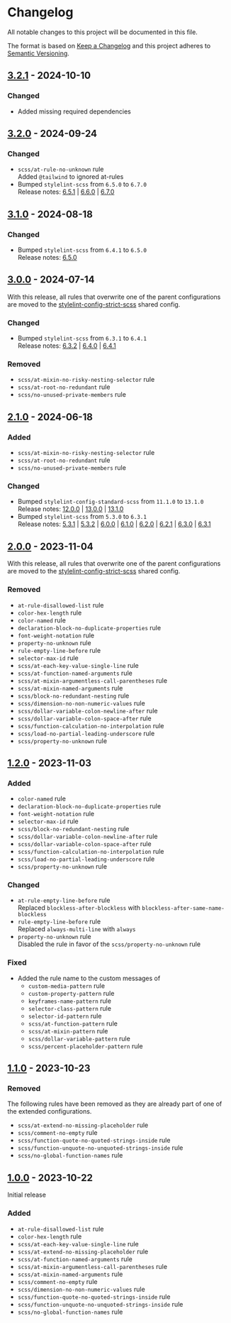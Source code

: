 # Changelog

All notable changes to this project will be documented in this file.

The format is based on [Keep a Changelog](https://keepachangelog.com/en/1.0.0) and this project adheres
to [Semantic Versioning](https://semver.org/spec/v2.0.0.html).

## [3.2.1] - 2024-10-10

### Changed

- Added missing required dependencies

## [3.2.0] - 2024-09-24

### Changed

- `scss/at-rule-no-unknown` rule  
  Added `@tailwind` to ignored at-rules
- Bumped `stylelint-scss` from `6.5.0` to `6.7.0`  
  Release notes:
  [6.5.1](https://github.com/stylelint-scss/stylelint-scss/releases/tag/v6.5.1) |
  [6.6.0](https://github.com/stylelint-scss/stylelint-scss/releases/tag/v6.6.0) |
  [6.7.0](https://github.com/stylelint-scss/stylelint-scss/releases/tag/v6.7.0)

## [3.1.0] - 2024-08-18

### Changed

- Bumped `stylelint-scss` from `6.4.1` to `6.5.0`  
  Release notes: [6.5.0](https://github.com/stylelint-scss/stylelint-scss/releases/tag/v6.5.0)

## [3.0.0] - 2024-07-14

With this release, all rules that overwrite one of the parent configurations are moved to
the [stylelint-config-strict-scss](https://github.com/jhae-de/stylelint-config-strict-scss) shared config.

### Changed

- Bumped `stylelint-scss` from `6.3.1` to `6.4.1`  
  Release notes:
  [6.3.2](https://github.com/stylelint-scss/stylelint-scss/releases/tag/v6.3.2) |
  [6.4.0](https://github.com/stylelint-scss/stylelint-scss/releases/tag/v6.4.0) |
  [6.4.1](https://github.com/stylelint-scss/stylelint-scss/releases/tag/v6.4.1)

### Removed

- `scss/at-mixin-no-risky-nesting-selector` rule
- `scss/at-root-no-redundant` rule
- `scss/no-unused-private-members` rule

## [2.1.0] - 2024-06-18

### Added

- `scss/at-mixin-no-risky-nesting-selector` rule
- `scss/at-root-no-redundant` rule
- `scss/no-unused-private-members` rule

### Changed

- Bumped `stylelint-config-standard-scss` from `11.1.0` to `13.1.0`  
  Release notes:
  [12.0.0](https://github.com/stylelint-scss/stylelint-config-standard-scss/releases/tag/v12.0.0) |
  [13.0.0](https://github.com/stylelint-scss/stylelint-config-standard-scss/releases/tag/v13.0.0) |
  [13.1.0](https://github.com/stylelint-scss/stylelint-config-standard-scss/releases/tag/v13.1.0)
- Bumped `stylelint-scss` from `5.3.0` to `6.3.1`  
  Release notes:
  [5.3.1](https://github.com/stylelint-scss/stylelint-scss/releases/tag/v5.3.1) |
  [5.3.2](https://github.com/stylelint-scss/stylelint-scss/releases/tag/v5.3.2) |
  [6.0.0](https://github.com/stylelint-scss/stylelint-scss/releases/tag/v6.0.0) |
  [6.1.0](https://github.com/stylelint-scss/stylelint-scss/releases/tag/v6.1.0) |
  [6.2.0](https://github.com/stylelint-scss/stylelint-scss/releases/tag/v6.2.0) |
  [6.2.1](https://github.com/stylelint-scss/stylelint-scss/releases/tag/v6.2.1) |
  [6.3.0](https://github.com/stylelint-scss/stylelint-scss/releases/tag/v6.3.0) |
  [6.3.1](https://github.com/stylelint-scss/stylelint-scss/releases/tag/v6.3.1)

## [2.0.0] - 2023-11-04

With this release, all rules that overwrite one of the parent configurations are moved to
the [stylelint-config-strict-scss](https://github.com/jhae-de/stylelint-config-strict-scss) shared config.

### Removed

- `at-rule-disallowed-list` rule
- `color-hex-length` rule
- `color-named` rule
- `declaration-block-no-duplicate-properties` rule
- `font-weight-notation` rule
- `property-no-unknown` rule
- `rule-empty-line-before` rule
- `selector-max-id` rule
- `scss/at-each-key-value-single-line` rule
- `scss/at-function-named-arguments` rule
- `scss/at-mixin-argumentless-call-parentheses` rule
- `scss/at-mixin-named-arguments` rule
- `scss/block-no-redundant-nesting` rule
- `scss/dimension-no-non-numeric-values` rule
- `scss/dollar-variable-colon-newline-after` rule
- `scss/dollar-variable-colon-space-after` rule
- `scss/function-calculation-no-interpolation` rule
- `scss/load-no-partial-leading-underscore` rule
- `scss/property-no-unknown` rule

## [1.2.0] - 2023-11-03

### Added

- `color-named` rule
- `declaration-block-no-duplicate-properties` rule
- `font-weight-notation` rule
- `selector-max-id` rule
- `scss/block-no-redundant-nesting` rule
- `scss/dollar-variable-colon-newline-after` rule
- `scss/dollar-variable-colon-space-after` rule
- `scss/function-calculation-no-interpolation` rule
- `scss/load-no-partial-leading-underscore` rule
- `scss/property-no-unknown` rule

### Changed

- `at-rule-empty-line-before` rule  
  Replaced `blockless-after-blockless` with `blockless-after-same-name-blockless`
- `rule-empty-line-before` rule  
  Replaced `always-multi-line` with `always`
- `property-no-unknown` rule  
  Disabled the rule in favor of the `scss/property-no-unknown` rule

### Fixed

- Added the rule name to the custom messages of
  - `custom-media-pattern` rule
  - `custom-property-pattern` rule
  - `keyframes-name-pattern` rule
  - `selector-class-pattern` rule
  - `selector-id-pattern` rule
  - `scss/at-function-pattern` rule
  - `scss/at-mixin-pattern` rule
  - `scss/dollar-variable-pattern` rule
  - `scss/percent-placeholder-pattern` rule

## [1.1.0] - 2023-10-23

### Removed

The following rules have been removed as they are already part of one of the extended configurations.

- `scss/at-extend-no-missing-placeholder` rule
- `scss/comment-no-empty` rule
- `scss/function-quote-no-quoted-strings-inside` rule
- `scss/function-unquote-no-unquoted-strings-inside` rule
- `scss/no-global-function-names` rule

## [1.0.0] - 2023-10-22

Initial release

### Added

- `at-rule-disallowed-list` rule
- `color-hex-length` rule
- `scss/at-each-key-value-single-line` rule
- `scss/at-extend-no-missing-placeholder` rule
- `scss/at-function-named-arguments` rule
- `scss/at-mixin-argumentless-call-parentheses` rule
- `scss/at-mixin-named-arguments` rule
- `scss/comment-no-empty` rule
- `scss/dimension-no-non-numeric-values` rule
- `scss/function-quote-no-quoted-strings-inside` rule
- `scss/function-unquote-no-unquoted-strings-inside` rule
- `scss/no-global-function-names` rule

[Unreleased]: https://github.com/jhae-de/stylelint-config-standard-scss/compare/v3.2.1...main
[3.2.1]: https://github.com/jhae-de/stylelint-config-standard-scss/releases/tag/v3.2.1
[3.2.0]: https://github.com/jhae-de/stylelint-config-standard-scss/releases/tag/v3.2.0
[3.1.0]: https://github.com/jhae-de/stylelint-config-standard-scss/releases/tag/v3.1.0
[3.0.0]: https://github.com/jhae-de/stylelint-config-standard-scss/releases/tag/v3.0.0
[2.1.0]: https://github.com/jhae-de/stylelint-config-standard-scss/releases/tag/v2.1.0
[2.0.0]: https://github.com/jhae-de/stylelint-config-standard-scss/releases/tag/v2.0.0
[1.2.0]: https://github.com/jhae-de/stylelint-config-standard-scss/releases/tag/v1.2.0
[1.1.0]: https://github.com/jhae-de/stylelint-config-standard-scss/releases/tag/v1.1.0
[1.0.0]: https://github.com/jhae-de/stylelint-config-standard-scss/releases/tag/v1.0.0
